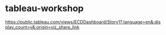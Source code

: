 # tableau-workshop

https://public.tableau.com/views/ECDDashboard/Story1?:language=en&:display_count=y&:origin=viz_share_link

